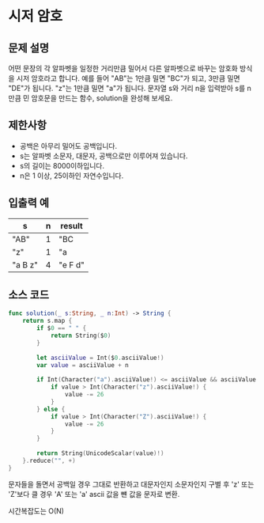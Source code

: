 # 시저 암호

## 문제 설명
어떤 문장의 각 알파벳을 일정한 거리만큼 밀어서 다른 알파벳으로 바꾸는 암호화 방식을 시저 암호라고 합니다. 예를 들어 "AB"는 1만큼 밀면 "BC"가 되고, 3만큼 밀면 "DE"가 됩니다. "z"는 1만큼 밀면 "a"가 됩니다. 문자열 s와 거리 n을 입력받아 s를 n만큼 민 암호문을 만드는 함수, solution을 완성해 보세요.

## 제한사항
 - 공백은 아무리 밀어도 공백입니다.
 - s는 알파벳 소문자, 대문자, 공백으로만 이루어져 있습니다.
 - s의 길이는 8000이하입니다.
 - n은 1 이상, 25이하인 자연수입니다.

## 입출력 예
|s|n|result|
|-|-|-|
|"AB"|1|"BC|
|"z"|1|"a|
|"a B z"|4|"e F d"|

## 소스 코드
```Swift
func solution(_ s:String, _ n:Int) -> String {
    return s.map {
        if $0 == " " {
            return String($0)
        }
        
        let asciiValue = Int($0.asciiValue!)
        var value = asciiValue + n
        
        if Int(Character("a").asciiValue!) <= asciiValue && asciiValue <= Int(Character("z").asciiValue!) {
            if value > Int(Character("z").asciiValue!) {
                value -= 26
            }
        } else {
            if value > Int(Character("Z").asciiValue!) {
                value -= 26
            }
        }
        
        return String(UnicodeScalar(value)!)
    }.reduce("", +)
}
```
문자들을 돌면서 공백일 경우 그대로 반환하고 대문자인지 소문자인지 구별 후 'z' 또는 'Z'보다 클 경우 'A' 또는 'a' ascii 값을 뺸 값을 문자로 변환.

시간복잡도는 O(N)